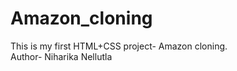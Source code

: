 # Amazon_cloning
This is my first HTML+CSS project- Amazon cloning. 
<br> 
Author- Niharika Nellutla
